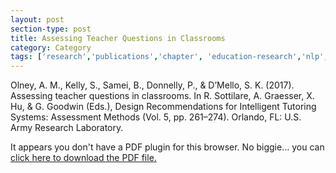 ```yaml
---
layout: post
section-type: post
title: Assessing Teacher Questions in Classrooms
category: Category
tags: ['research','publications','chapter', 'education-research','nlp', 'class5', 'gift']
---
```

Olney, A. M., Kelly, S., Samei, B., Donnelly, P., & D’Mello, S. K. (2017). Assessing teacher questions in classrooms. In R. Sottilare, A. Graesser, X. Hu, & G. Goodwin (Eds.), Design Recommendations for Intelligent Tutoring Systems: Assessment Methods (Vol. 5, pp. 261–274). Orlando, FL: U.S. Army Research Laboratory.

<object data="https://blogs.memphis.edu/aolney/files/2019/10/OlneyARL2017.pdf" type="application/pdf" width="100%" height="600px">
 
  <p>It appears you don't have a PDF plugin for this browser.
  No biggie... you can <a href="https://blogs.memphis.edu/aolney/files/2019/10/OlneyARL2017.pdf">click here to
  download the PDF file.</a></p>
  
</object>

